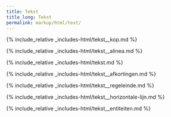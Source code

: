 ```yaml
---
title: Tekst
title_long: Tekst
permalink: markup/html/text/
---
```



{% include_relative _includes-html/tekst__kop.md %}

{% include_relative _includes-html/tekst__alinea.md %}

{% include_relative _includes-html/tekst.md %}

{% include_relative _includes-html/tekst__afkortingen.md %}

{% include_relative _includes-html/tekst__regeleinde.md %}

{% include_relative _includes-html/tekst__horizontale-lijn.md %}

{% include_relative _includes-html/tekst__entiteiten.md %}
